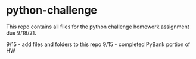 # python-challenge
This repo contains all files for the python challenge homework assignment due 9/18/21.


9/15 - add files and folders to this repo
9/15 - completed PyBank portion of HW
